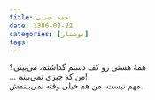 ```yaml
---
title: همه هستی
date: 1386-08-22
categories: [نوشتار]
tags:
---
```


همه‌ٔ هستی رو کف دستم گذاشتم، می‌بینی؟  
... من که چیزی نمی‌بینم!  
مهم نیست، من هم خیلی وقته نمی‌بینمش.
